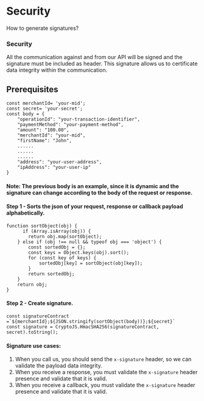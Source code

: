 # Security
How to generate signatures?

### Security
All the communication against and from our API will be signed and the signature must be included as header. This signature allows us to certificate data integrity within the communication.

## Prerequisites
```
const merchantId= 'your-mid';
const secret= 'your-secret';
const body = {
    "operationId": "your-transaction-identifier",
    "paymentMethod": "your-payment-method",
    "amount": "100.00",
    "merchantId": "your-mid",
    "firstName": "John",
    ......
    ......
    ......
    "address": "your-user-address",
    "ipAddress": "your-user-ip"
}
```
#### Note: The previous body is an example, since it is dynamic and the signature can change according to the body of the request or response.

#### Step 1 - Sorts the json of your request, response or callback payload alphabetically.

```
function sortObject(obj) {
      if (Array.isArray(obj)) {
        return obj.map(sortObject);
    } else if (obj !== null && typeof obj === 'object') {
        const sortedObj = {};
        const keys = Object.keys(obj).sort();
        for (const key of keys) {
            sortedObj[key] = sortObject(obj[key]);
        }
        return sortedObj;
    }
    return obj;
}
```

#### Step 2 - Create signature.

```
const signatureContract =`${merchantId};${JSON.stringify(sortObject(body))};${secret}`
const signature = CryptoJS.HmacSHA256(signatureContract, secret).toString();
```

#### Signature use cases:

1. When you call us, you should send the `x-signature` header, so we can validate the payload data integrity.
3. When you receive a response, you must validate the `x-signature` header presence and validate that it is valid.
4. When you receive a callback, you must validate the `x-signature` header presence and validate that it is valid.
